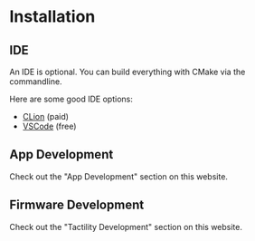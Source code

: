 # Installation

## IDE

An IDE is optional. You can build everything with CMake via the commandline.

Here are some good IDE options:
- [CLion](https://www.jetbrains.com/clion/) (paid)
- [VSCode](https://code.visualstudio.com/) (free)

## App Development

Check out the "App Development" section on this website.

## Firmware Development

Check out the "Tactility Development" section on this website.

